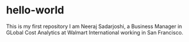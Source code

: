 # hello-world
This is my first repository
I am Neeraj Sadarjoshi, a Business Manager in GLobal Cost Analytics at Walmart International working in San Francisco.
